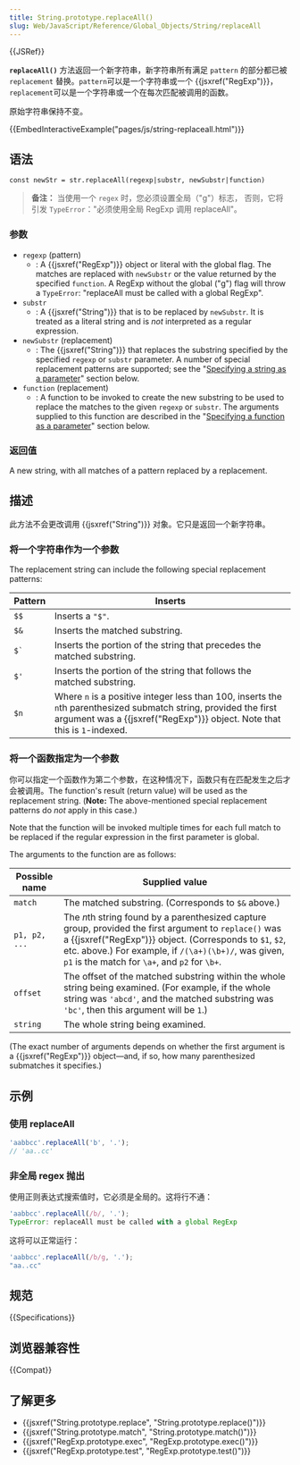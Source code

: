 ```yaml
---
title: String.prototype.replaceAll()
slug: Web/JavaScript/Reference/Global_Objects/String/replaceAll
---
```


{{JSRef}}

**`replaceAll()`** 方法返回一个新字符串，新字符串所有满足 `pattern` 的部分都已被`replacement` 替换。`pattern`可以是一个字符串或一个 {{jsxref("RegExp")}}， `replacement`可以是一个字符串或一个在每次匹配被调用的函数。

原始字符串保持不变。

{{EmbedInteractiveExample("pages/js/string-replaceall.html")}}

## 语法

```plain
const newStr = str.replaceAll(regexp|substr, newSubstr|function)
```

> **备注：** 当使用一个 `regex` 时，您必须设置全局（"g"）标志，
> 否则，它将引发 `TypeError`："必须使用全局 RegExp 调用 replaceAll"。

### 参数

- `regexp` (pattern)
  - : A {{jsxref("RegExp")}} object or literal with the global flag. The matches are replaced with `newSubstr` or the value returned by the specified `function`. A RegExp without the global ("g") flag will throw a `TypeError`: "replaceAll must be called with a global RegExp".
- `substr`
  - : A {{jsxref("String")}} that is to be replaced by `newSubstr`. It is treated as a literal string and is _not_ interpreted as a regular expression.
- `newSubstr` (replacement)
  - : The {{jsxref("String")}} that replaces the substring specified by the specified `regexp` or `substr` parameter. A number of special replacement patterns are supported; see the "[Specifying a string as a parameter](#Specifying_a_string_as_a_parameter)" section below.
- `function` (replacement)
  - : A function to be invoked to create the new substring to be used to replace the matches to the given `regexp` or `substr`. The arguments supplied to this function are described in the "[Specifying a function as a parameter](#Specifying_a_function_as_a_parameter)" section below.

### 返回值

A new string, with all matches of a pattern replaced by a replacement.

## 描述

此方法不会更改调用 {{jsxref("String")}} 对象。它只是返回一个新字符串。

### 将一个字符串作为一个参数

The replacement string can include the following special replacement patterns:

| Pattern  | Inserts                                                                                                                                                                                               |
| -------- | ----------------------------------------------------------------------------------------------------------------------------------------------------------------------------------------------------- |
| `$$`     | Inserts a `"$"`.                                                                                                                                                                                      |
| `$&`     | Inserts the matched substring.                                                                                                                                                                        |
| `` $` `` | Inserts the portion of the string that precedes the matched substring.                                                                                                                                |
| `$'`     | Inserts the portion of the string that follows the matched substring.                                                                                                                                 |
| `$n`     | Where `n` is a positive integer less than 100, inserts the `n`th parenthesized submatch string, provided the first argument was a {{jsxref("RegExp")}} object. Note that this is `1`-indexed. |

### 将一个函数指定为一个参数

你可以指定一个函数作为第二个参数，在这种情况下，函数只有在匹配发生之后才会被调用。The function's result (return value) will be used as the replacement string. (**Note:** The above-mentioned special replacement patterns do _not_ apply in this case.)

Note that the function will be invoked multiple times for each full match to be replaced if the regular expression in the first parameter is global.

The arguments to the function are as follows:

| Possible name | Supplied value                                                                                                                                                                                                                                                                      |
| ------------- | ----------------------------------------------------------------------------------------------------------------------------------------------------------------------------------------------------------------------------------------------------------------------------------- |
| `match`       | The matched substring. (Corresponds to `$&` above.)                                                                                                                                                                                                                                 |
| `p1, p2, ...` | The *n*th string found by a parenthesized capture group, provided the first argument to `replace()` was a {{jsxref("RegExp")}} object. (Corresponds to `$1`, `$2`, etc. above.) For example, if `/(\a+)(\b+)/`, was given, `p1` is the match for `\a+`, and `p2` for `\b+`. |
| `offset`      | The offset of the matched substring within the whole string being examined. (For example, if the whole string was `'abcd'`, and the matched substring was `'bc'`, then this argument will be `1`.)                                                                                  |
| `string`      | The whole string being examined.                                                                                                                                                                                                                                                    |

(The exact number of arguments depends on whether the first argument is a {{jsxref("RegExp")}} object—and, if so, how many parenthesized submatches it specifies.)

## 示例

### 使用 replaceAll

```js
'aabbcc'.replaceAll('b', '.');
// 'aa..cc'
```

### 非全局 regex 抛出

使用正则表达式搜索值时，它必须是全局的。这将行不通：

```js example-bad
'aabbcc'.replaceAll(/b/, '.');
TypeError: replaceAll must be called with a global RegExp
```

这将可以正常运行：

```js example-good
'aabbcc'.replaceAll(/b/g, '.');
"aa..cc"
```

## 规范

{{Specifications}}

## 浏览器兼容性

{{Compat}}

## 了解更多

- {{jsxref("String.prototype.replace", "String.prototype.replace()")}}
- {{jsxref("String.prototype.match", "String.prototype.match()")}}
- {{jsxref("RegExp.prototype.exec", "RegExp.prototype.exec()")}}
- {{jsxref("RegExp.prototype.test", "RegExp.prototype.test()")}}
